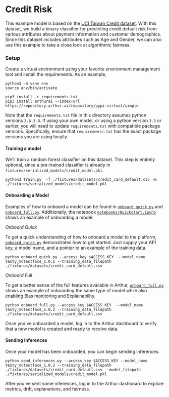 
# Credit Risk

This example model is based on the [UCI Taiwan Credit dataset](https://archive.ics.uci.edu/ml/datasets/default+of+credit+card+clients). With this dataset, we build a binary classifier for predicting credit default risk from various attributes about payment information and customer demographics. Since this dataset includes  attributes such as Age and Gender, we can also use this example to take a close look at algorithmic fairness. 

### Setup 

Create a virtual environment using your favorite environment management tool and install the requirements. As an example,

```commandline
python3 -m venv env
source env/bin/activate

pip3 install -r requirements.txt
pip3 install arthurai --index-url https://repository.arthur.ai/repository/pypi-virtual/simple
```

Note that the `requirements.txt` file in this directory assumes python versions `3.6-3.8`. If using your own model, or using a python version `3.5` or earlier, you will need to update `requirements.txt` with compatible package versions. Specifically, ensure that `requirements.txt` has the exact package versions you are using locally.

#### Training a model

We'll train a random forest classifier on this dataset. This step is entirely optional, since a pre-trained classifier is already in `fixtures/serialized_models/credit_model.pkl`.

```commandline
python3 train.py  -f ./fixtures/datasets/credit_card_default.csv -m ./fixtures/serialized_models/credit_model.pkl 
```

#### Onboarding a Model
Examples of how to onboard a model can be found in [`onboard_quick.py`](./onboard_quick.py) and [`onboard_full.py`](./onboard_full.py). Additionally, the notebook [`notebooks/Quickstart.ipynb`](./notebooks/Quickstart.ipynb) shows an example of onboarding a model.

*Onboard Quick*

To get a quick understanding of how to onboard a model to the platform, [`onboard_quick.py`](./onboard_quick.py) demonstrates how to get started. Just supply your API key, a model name, and a pointer to an example of the training data.
```commandline
python onboard_quick.py --access_key $ACCESS_KEY  --model_name testy_mctestface_1.0.1 --training_data_filepath ./fixtures/datasets/credit_card_default.csv 
```

*Onboard Full*

To get a better sense of the full features available in Arthur, [`onboard_full.py`](./onboard_full.py) shows an example of onboarding the same type of model while also enabling Bias monitoring and Explainability. 
```commandline
python onboard_full.py --access_key $ACCESS_KEY  --model_name testy_mctestface_1.0.2 --training_data_filepath ./fixtures/datasets/credit_card_default.csv 
```

Once you've onboarded a model, log in to the Arthur dashboard to verify that a new model is created and ready to receive data.


#### Sending Inferences
Once your model has been onboarded, you can begin sending inferences. 

```commandline
python send_inferences.py --access_key $ACCESS_KEY --model_name testy_mctestface_1.0.2 --training_data_filepath ./fixtures/datasets/credit_card_default.csv --model_filepath ./fixtures/serialized_models/credit_model.pkl
```

After you've sent some inferences, log in to the Arthur dashboard to explore metrics, drift, explanations, and fairness.
